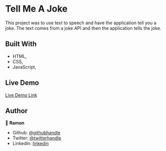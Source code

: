 # Tell Me A Joke

This project was to use text to speech and have the application tell you a joke. The text comes from a joke API and then the application tells the joke.

## Built With

- HTML,
- CSS,
- JavaScript,

## Live Demo

[Live Demo Link](https://ramon-carrillo.github.io/joke-teller/)

## Author

👤 **Ramon**

- Github: [@githubhandle](https://github.com/Ramon-Carrillo)
- Twitter: [@twitterhandle](https://twitter.com/ramon_de_NL)
- Linkedin: [linkedin](https://www.linkedin.com/in/ramon-carrillo-54525a1ab/)
